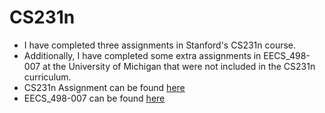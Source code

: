 # CS231n
- I have completed three assignments in Stanford's CS231n course.
- Additionally, I have completed some extra assignments in EECS_498-007 at the University of Michigan that were not included in the CS231n curriculum.
- CS231n Assignment can be found [here](https://cs231n.stanford.edu/2023/schedule.html)
- EECS_498-007 can be found [here](https://web.eecs.umich.edu/~justincj/teaching/eecs498/WI2022/)
